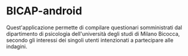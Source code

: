 # BICAP-android
Quest'applicazione permette di compilare questionari somministrati dal dipartimento di psicologia dell'università degli studi di Milano Bicocca, secondo gli interessi dei singoli utenti intenzionati a partecipare alle indagini.
